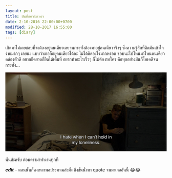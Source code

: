 ```yaml
---
layout: post
title: บันทึกความเหงา
date: 2-10-2016 22:00:00+0700
modified: 28-10-2017 16:55:00
tags: [diary]
---
```


เกิดมาไม่เคยชอบที่จะต้องอยู่คนเดียวเลยจนกระทั่งต้องมาอยู่คนเดียวจริงๆ ซึ่งความรู้สึกที่คิดมันเข้าใจง่ายมากๆ เลยนะ แบบว่าเออก็อยู่คนเดียวได้อะ ไม่ได้คิดอะไรมากหรอก ชอบนะไปไหนมาไหนคนเดียว คล่องตัวดี อยากยืดยาดก็ยืดได้เต็มที่ อยากทำอะไรเร็วๆ ก็ไม่ต้องรอใคร คือทุกอย่างมันก็โอเคดีจนกระทั่ง...

![I hate when I can't hold in my loneliness.](/images/canthold.jpg)

นั่นล่ะครับ ต่อมดราม่าทำงานทุกที

***edit*** - ตอนนั้นก็คงเหงาพอประมาณล่ะมั้ง ถึงขั้นนั่งหา quote จนมาเจออันนี้ 😂😂
